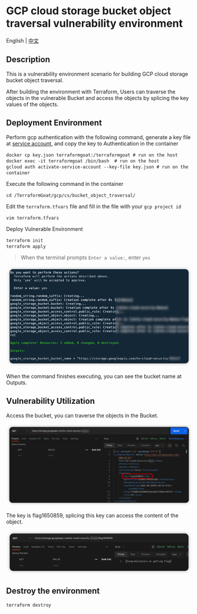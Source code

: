 # GCP cloud storage bucket object traversal vulnerability environment

English | [中文](./README_CN.md)

## Description

This is a vulnerability environment scenario for building GCP cloud storage bucket object traversal.

After building the environment with Terraform, Users can traverse the objects in the vulnerable Bucket and access the objects by splicing the key values of the objects.

## Deployment Environment

Perform gcp authentication with the following command, generate a key file at [service account](https://console.cloud.google.com/projectselector2/iam-admin/serviceaccounts?supportedpurview=project), and copy the key to Authentication in the container

```shell
docker cp key.json terraformgoat:/terraformgoat # run on the host
docker exec -it terraformgoat /bin/bash  # run on the host
gcloud auth activate-service-account --key-file key.json # run on the container
```

Execute the following command in the container

```shell
cd /TerraformGoat/gcp/cs/bucket_object_traversal/
```

Edit the `terraform.tfvars` file and fill in the file with your `gcp project id`

```shell
vim terraform.tfvars
```

Deploy Vulnerable Environment

```shell
terraform init
terraform apply
```

> When the terminal prompts `Enter a value:`, enter `yes`

![image](../../../images/1650957671.png)

When the command finishes executing, you can see the bucket name at Outputs.

## Vulnerability Utilization

Access the bucket, you can traverse the objects in the Bucket.

![image](../../../images/1650957783.png)

The key is flag1650859, splicing this key can access the content of the object.

![image](../../../images/1650957855.png)

## Destroy the environment

```shell
terraform destroy
```

